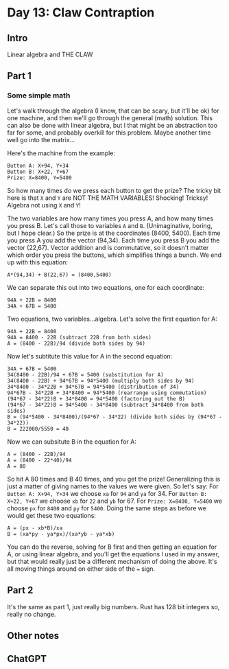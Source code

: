 # Day 13: Claw Contraption

## Intro

Linear algebra and THE CLAW

## Part 1

### Some simple math
Let's walk through the algebra (I know, that can be scary, but it'll be ok) for one machine, and then we'll go through the general (math) solution. This can also be done with linear algebra, but I that might be an abstraction too far for some, and probably overkill for this problem. Maybe another time well go into the matrix...

Here's the machine from the example:
```
Button A: X+94, Y+34
Button B: X+22, Y+67
Prize: X=8400, Y=5400
```

So how many times do we press each button to get the prize?
The tricky bit here is that `X` and `Y` are NOT THE MATH VARIABLES! Shocking! Tricksy! Algebra not using `X` and `Y`!

The two variables are how many times you press A, and how many times you press B.
Let's call those to variables `A` and `B`. (Unimaginative, boring, but I hope clear.)
So the prize is at the coordinates (8400, 5400).
Each time you press A you add the vector (94,34).
Each time you press B you add the vector (22,67).
Vector addition and is commutative, so it doesn't matter which order you press the buttons, which simplifies things a bunch.
We end up with this equation:
```
A*(94,34) + B(22,67) = (8400,5400)
```
We can separate this out into two equations, one for each coordinate:
```
94A + 22B = 8400
34A + 67B = 5400
```
Two equations, two variables...algebra.
Let's solve the first equation for A:
```
94A + 22B = 8400
94A = 8400 - 22B (subtract 22B from both sides)
A = (8400 - 22B)/94 (divide both sides by 94)
```
Now let's subtitute this value for A in the second equation:
```
34A + 67B = 5400
34(8400 - 22B)/94 + 67B = 5400 (substitution for A)
34(8400 - 22B) + 94*67B = 94*5400 (multiply both sides by 94)
34*8400 - 34*22B + 94*67B = 94*5400 (distribution of 34)
94*67B - 34*22B + 34*8400 = 94*5400 (rearrange using commutation)
(94*67 - 34*22)B + 34*8400 = 94*5400 (factoring out the B)
(94*67 - 34*22)B = 94*5400 - 34*8400 (subtract 34*8400 from both sides)
B = (94*5400 - 34*8400)/(94*67 - 34*22) (divide both sides by (94*67 - 34*22))
B = 222000/5550 = 40
```
Now we can subsitute B in the equation for A:
```
A = (8400 - 22B)/94
A = (8400 - 22*40)/94
A = 80
```
So hit A 80 times and B 40 times, and you get the prize!
Generalizing this is just a matter of giving names to the values we were given.
So let's say:
For `Button A: X+94, Y+34` we choose `xa` for `94` and `ya` for 34.
For `Button B: X+22, Y+67` we choose `xb` for `22` and `yb` for 67.
For `Prize: X=8400, Y=5400` we choose `px` for `8400` and `py` for `5400`.
Doing the same steps as before we would get these two equations:
```
A = (px - xb*B)/xa
B = (xa*py - ya*px)/(xa*yb - ya*xb)
```

You can do the reverse, solving for B first and then getting an equation for A, or using linear algebra, and you'll get the equations I used in my answer, but that would really just be a different mechanism of doing the above. It's all moving things around on either side of the `=` sign.

## Part 2

It's the same as part 1, just really big numbers. Rust has 128 bit integers so, really no change.

## Other notes



## ChatGPT

